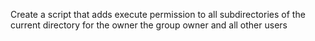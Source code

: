 Create a script that adds execute permission to all subdirectories of the current directory for the owner the group owner and all other users
